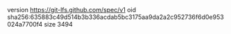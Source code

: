 version https://git-lfs.github.com/spec/v1
oid sha256:635883c49d514b3b336acdab5bc3175aa9da2a2c952736f6d0e953024a7700f4
size 3494
